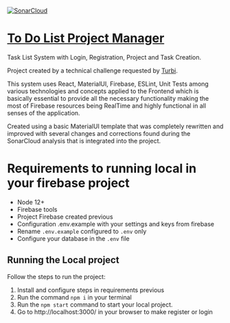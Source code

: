 [![SonarCloud](https://sonarcloud.io/images/project_badges/sonarcloud-white.svg)](https://sonarcloud.io/summary/new_code?id=WalissonRodrigo_todolist-project-manager)

# [To Do List Project Manager](https://todolistprojectmanager.web.app/)

Task List System with Login, Registration, Project and Task Creation.

Project created by a technical challenge requested by [Turbi](https://turbi.com.br).

This system uses React, MaterialUI, Firebase, ESLint, Unit Tests among various technologies and concepts applied to the Frontend which is basically essential to provide all the necessary functionality making the most of Firebase resources being RealTime and highly functional in all senses of the application.

Created using a basic MaterialUI template that was completely rewritten and improved with several changes and corrections found during the SonarCloud analysis that is integrated into the project.

# Requirements to running local in your firebase project
 - Node 12+
 - Firebase tools
 - Project Firebase created previous
 - Configuration .env.example with your settings and keys from firebase 
 - Rename `.env.example` configured to `.env` only
 - Configure your database in the `.env` file

## Running the Local project

Follow the steps to run the project:

1. Install and configure steps in requirements previous
2. Run the command `npm i` in your terminal
3. Run the `npm start` command to start your local project.
4. Go to http://localhost:3000/ in your browser to make register or login
